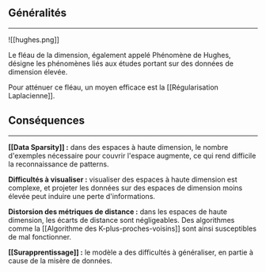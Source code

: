 

## Généralités

<hr>

![[hughes.png]]

Le fléau de la dimension, également appelé Phénomène de Hughes, désigne les phénomènes liés aux études portant sur des données de dimension élevée.

Pour atténuer ce fléau, un moyen efficace est la [[Régularisation Laplacienne]].


## Conséquences

<hr>

**[[Data Sparsity]] :** dans des espaces à haute dimension, le nombre d'exemples nécessaire pour couvrir l'espace augmente, ce qui rend difficile la reconnaissance de patterns.

**Difficultés à visualiser :** visualiser des espaces à haute dimension est complexe, et projeter les données sur des espaces de dimension moins élevée peut induire une perte d'informations.

**Distorsion des métriques de distance :** dans les espaces de haute dimension, les écarts de distance sont négligeables. Des algorithmes comme la [[Algorithme des K-plus-proches-voisins]] sont ainsi susceptibles de mal fonctionner.

**[[Surapprentissage]] :** le modèle a des difficultés à généraliser, en partie à cause de la misère de données.